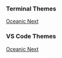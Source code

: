 ### Terminal Themes
[Oceanic Next](https://github.com/robinbentley/oceanic-next-macos-terminal)

### VS Code Themes
[Oceanic Next](https://github.com/voronianski/oceanic-next-color-scheme)
